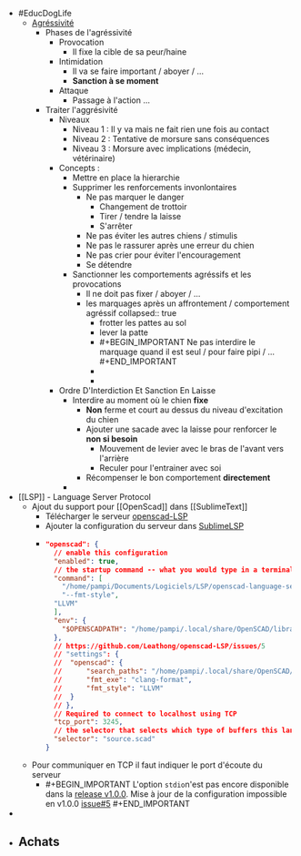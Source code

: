 - #EducDogLife
	- [Agréssivité](https://educ-dog.mykajabi.com/products/educ-dog-life-v2-avec-bonus-par-abonnement/categories/2151459085)
		- Phases de l'agréssivité
			- Provocation
				- Il fixe la cible de sa peur/haine
			- Intimidation
				- Il va se faire important / aboyer / ...
				- **Sanction à se moment**
			- Attaque
				- Passage à l'action ...
		- Traiter l'aggrésivité
			- Niveaux
				- Niveau 1 : Il y va mais ne fait rien une fois au contact
				- Niveau 2 : Tentative de morsure sans conséquences
				- Niveau 3 : Morsure avec implications (médecin, vétérinaire)
			- Concepts :
				- Mettre en place la hierarchie
				- Supprimer les renforcements invonlontaires
					- Ne pas marquer le danger
						- Changement de trottoir
						- Tirer / tendre la laisse
						- S'arrêter
					- Ne pas éviter les autres chiens / stimulis
					- Ne pas le rassurer après une erreur du chien
					- Ne pas crier pour éviter l'encouragement
					- Se détendre
				- Sanctionner les comportements agréssifs et les provocations
					- Il ne doit pas fixer / aboyer / ...
					- les marquages après un affrontement / comportement agréssif
					  collapsed:: true
						- frotter les pattes au sol
						- lever la patte
						- #+BEGIN_IMPORTANT
						  Ne pas interdire le marquage quand il est seul / pour faire pipi / ...
						  #+END_IMPORTANT
						-
						-
			- Ordre D'Interdiction Et Sanction En Laisse
				- Interdire au moment où le chien **fixe**
					- **Non** ferme et court au dessus du niveau d'excitation du chien
					- Ajouter une sacade avec la laisse pour renforcer le **non si besoin**
						- Mouvement de levier avec le bras de l'avant vers l'arrière
						- Reculer pour l'entrainer avec soi
					- Récompenser le bon comportement **directement**
				-
- [[LSP]] - Language Server Protocol
	- Ajout du support pour [[OpenScad]] dans [[SublimeText]]
		- Télécharger le serveur [openscad-LSP](https://github.com/Leathong/openscad-LSP)
		- Ajouter la configuration du serveur dans [SublimeLSP](https://github.com/sublimelsp/LSP)
		- ```json 
		  "openscad": {
		    // enable this configuration
		    "enabled": true,
		    // the startup command -- what you would type in a terminal
		    "command": [
		      "/home/pampi/Documents/Logiciels/LSP/openscad-language-server-linux",
		      "--fmt-style",
		  	"LLVM"
		    ],
		    "env": {
		      "$OPENSCADPATH": "/home/pampi/.local/share/OpenSCAD/libraries"
		    },
		    // https://github.com/Leathong/openscad-LSP/issues/5
		    // "settings": {
		    // 	"openscad": {
		    // 		"search_paths": "/home/pampi/.local/share/OpenSCAD/libraries",
		    // 		"fmt_exe": "clang-format",
		    // 		"fmt_style": "LLVM"
		    // 	}
		    // },
		    // Required to connect to localhost using TCP
		    "tcp_port": 3245,
		    // the selector that selects which type of buffers this language server attaches to
		    "selector": "source.scad"
		  }
		  ```
	- Pour communiquer en TCP il faut indiquer le port d'écoute du serveur
		- #+BEGIN_IMPORTANT
		  L'option `stdio`n'est pas encore disponible dans la [release v1.0.0](https://github.com/Leathong/openscad-LSP/releases/tag/v1.0.0).
		  Mise à jour de la configuration impossible en v1.0.0 [issue#5](https://github.com/Leathong/openscad-LSP/issues/5)
		  #+END_IMPORTANT
-
- Achats
	-